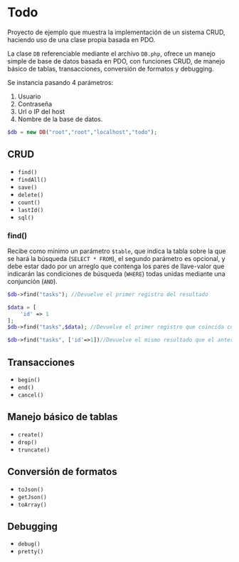 # Todo

Proyecto de ejemplo que muestra la implementación de un sistema CRUD, haciendo uso de una clase propia basada en PDO.

La clase `DB` referenciable mediante el archivo `DB.php`, ofrece un manejo simple de base de datos basada en PDO, con funciones CRUD, de manejo básico de tablas, transacciones, conversión de formatos y debugging.

Se instancia pasando 4 parámetros:

1. Usuario
2. Contraseña
3. Url o IP del host
4. Nombre de la base de datos.

```php
$db = new DB("root","root","localhost","todo");
```

## CRUD

- `find()`
- `findAll()`
- `save()`
- `delete()`
- `count()`
- `lastId()`
- `sql()`

### find()

Recibe como mínimo un parámetro `$table`, que indica la tabla sobre la que se hará la búsqueda (`SELECT * FROM`), el segundo parámetro es opcional, y debe estar dado por un arreglo que contenga los pares de llave-valor que indicarán las condiciones de búsqueda (`WHERE`) todas unidas mediante una conjunción (`AND`).

```php
$db->find("tasks"); //Devuelve el primer registro del resultado

$data = [
    'id' => 1
];
$db->find("tasks",$data); //Devuelve el primer registro que coincida con el id = 1;

$db->find("tasks", ['id'=>1])//Devuelve el mismo resultado que el anterior.
```

## Transacciones

- `begin()`
- `end()`
- `cancel()`

## Manejo básico de tablas

- `create()`
- `drop()`
- `truncate()`

## Conversión de formatos

- `toJson()`
- `getJson()`
- `toArray()`

## Debugging

- `debug()`
- `pretty()`
